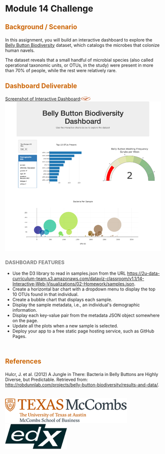 # Module 14 Challenge

## <p style="color:#CC6600">Background / Scenario</p> 

In this assignment, you will build an interactive dashboard to explore the [Belly Button Biodiversity](https://robdunnlab.com/projects/belly-button-biodiversity/) dataset, which catalogs the microbes that colonize human navels.

The dataset reveals that a small handful of microbial species (also called operational taxonomic units, or OTUs, in the study) were present in more than 70% of people, while the rest were relatively rare.
<br>

## <p style="color:#CC6600">Dashboard Deliverable</p> 

<ins>Screenshot of Interactive Dashboard</ins>:<img src="Images/uta_icon_checkmark.svg" width="30" height="12">  <br>
![Dashboard](images/dashboard.png)
<br>

### <p style="color:gray">DASHBOARD FEATURES</p> 

- Use the D3 library to read in samples.json from the URL https://2u-data-curriculum-team.s3.amazonaws.com/dataviz-classroom/v1.1/14-Interactive-Web-Visualizations/02-Homework/samples.json.
- Create a horizontal bar chart with a dropdown menu to display the top 10 OTUs found in that individual.
- Create a bubble chart that displays each sample.
- Display the sample metadata, i.e., an individual's demographic information.
- Display each key-value pair from the metadata JSON object somewhere on the page.
- Update all the plots when a new sample is selected.
- Deploy your app to a free static page hosting service, such as GitHub Pages. 
<br>

## <p style="color:#CC6600">References</p>

Hulcr, J. et al. (2012) A Jungle in There: Bacteria in Belly Buttons are Highly Diverse, but Predictable. Retrieved from: http://robdunnlab.com/projects/belly-button-biodiversity/results-and-data/.
<br>
<br>
<br>
![UTlogo](images/utaustin-mccombs.png)      <img src="images/edx-logo-elm.svg" width="200" height="80"> 